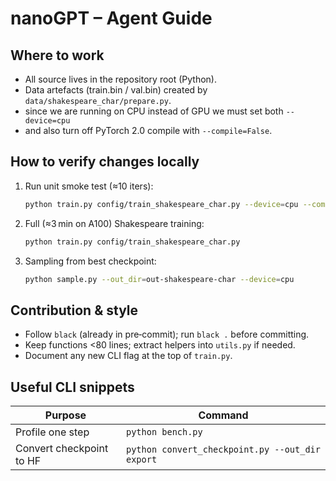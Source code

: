 # nanoGPT – Agent Guide

## Where to work
* All source lives in the repository root (Python).
* Data artefacts (train.bin / val.bin) created by `data/shakespeare_char/prepare.py`.
* since we are running on CPU instead of GPU we must set both `--device=cpu`
* and also turn off PyTorch 2.0 compile with `--compile=False`.
  
## How to verify changes locally
1. Run unit smoke test (≈10 iters):
   ```bash
   python train.py config/train_shakespeare_char.py --device=cpu --compile=False --eval_iters=2 --log_interval=1 --block_size=64 --batch_size=12 --n_layer=4 --n_head=4 --n_embd=128 --max_iters=2 --lr_decay_iters=2000 --dropout=0.0

   ```

2. Full (≈3 min on A100) Shakespeare training:

   ```bash
   python train.py config/train_shakespeare_char.py
   ```
3. Sampling from best checkpoint:

   ```bash
   python sample.py --out_dir=out-shakespeare-char --device=cpu
   ```

## Contribution & style

* Follow `black` (already in pre‑commit); run `black .` before committing.
* Keep functions <80 lines; extract helpers into `utils.py` if needed.
* Document any new CLI flag at the top of `train.py`.

## Useful CLI snippets

| Purpose                  | Command                                         |
| ------------------------ | ----------------------------------------------- |
| Profile one step         | `python bench.py`                               |
| Convert checkpoint to HF | `python convert_checkpoint.py --out_dir export` |
